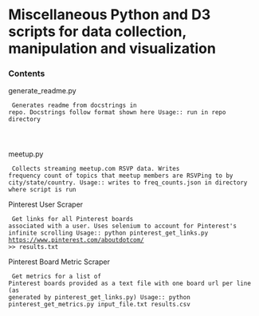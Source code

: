 # Miscellaneous Python and D3 scripts for data collection, manipulation and visualization

### Contents

generate_readme.py
    <pre><code>
    Generates readme from docstrings in repo.  Docstrings follow format shown
    here
    Usage::
        run in repo directory

</code></pre>



meetup.py
    <pre><code>
    Collects streaming meetup.com RSVP data.  Writes frequency count of topics 
    that meetup members are RSVPing to by city/state/country.
    Usage::
    	writes to freq_counts.json in directory where script is run
</code></pre>

Pinterest User Scraper
    <pre><code>
    Get links for all Pinterest boards associated with a user.  Uses selenium to
    account for Pinterest's infinite scrolling
    Usage::
        python pinterest_get_links.py https://www.pinterest.com/aboutdotcom/ >> results.txt
</code></pre>

Pinterest Board Metric Scraper
    <pre><code>
    Get metrics for a list of Pinterest boards provided as a text file with
    one board url per line (as generated by pinterest_get_links.py)
    Usage::
        python pinterest_get_metrics.py input_file.txt results.csv
</code></pre>